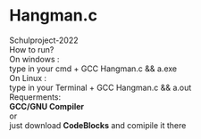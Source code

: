 # Hangman.c
Schulproject-2022
<br>
How to run?
<br>
On windows :
<br>
type in your cmd + GCC Hangman.c && a.exe
<br>
On Linux :
<br>
type in your Terminal + GCC Hangman.c && a.out
<br>
Requerments:
<br>
**GCC/GNU Compiler**
<br>
or 
<br>
just download **CodeBlocks** and comipile it there
